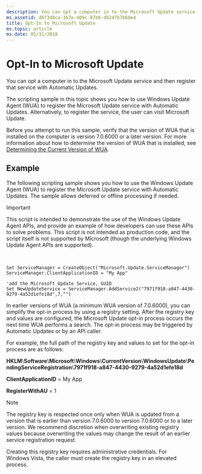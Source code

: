 ```yaml
---
description: You can opt a computer in to the Microsoft Update service and then register that service with Automatic Updates.
ms.assetid: d6f3d8ca-3b7e-409c-87b6-db247b7b68e4
title: Opt-In to Microsoft Update
ms.topic: article
ms.date: 05/31/2018
---
```


# Opt-In to Microsoft Update

You can opt a computer in to the Microsoft Update service and then register that service with Automatic Updates.

The scripting sample in this topic shows you how to use Windows Update Agent (WUA) to register the Microsoft Update service with Automatic Updates. Alternatively, to register the service, the user can visit Microsoft Update.

Before you attempt to run this sample, verify that the version of WUA that is installed on the computer is version 7.0.6000 or a later version. For more information about how to determine the version of WUA that is installed, see [Determining the Current Version of WUA](determining-the-current-version-of-wua.md).

## Example

The following scripting sample shows you how to use the Windows Update Agent (WUA) to register the Microsoft Update service with Automatic Updates. The sample allows deferred or offline processing if needed.

> [!IMPORTANT]
> This script is intended to demonstrate the use of the Windows Update Agent APIs, and provide an example of how developers can use these APIs to solve problems. This script is not intended as production code, and the script itself is not supported by Microsoft (though the underlying Windows Update Agent APIs are supported).

 


```VB
Set ServiceManager = CreateObject("Microsoft.Update.ServiceManager")
ServiceManager.ClientApplicationID = "My App"

'add the Microsoft Update Service, GUID
Set NewUpdateService = ServiceManager.AddService2("7971f918-a847-4430-9279-4a52d1efe18d",7,"")

```



In earlier versions of WUA (a minimum WUA version of 7.0.6000), you can simplify the opt-in process by using a registry setting. After the registry key and values are configured, the Microsoft Update opt-in process occurs the next time WUA performs a search. The opt-in process may be triggered by Automatic Updates or by an API caller.

For example, the full path of the registry key and values to set for the opt-in process are as follows:

**HKLM**\\**Software**\\**Microsoft**\\**Windows**\\**CurrentVersion**\\**WindowsUpdate**\\**PendingServiceRegistration**\\**7971f918-a847-4430-9279-4a52d1efe18d**

**ClientApplicationID** = My App

**RegisterWithAU** = 1

> [!Note]
>
> The registry key is respected once only when WUA is updated from a version that is earlier than version 7.0.6000 to version 7.0.6000 or to a later version. We recommend discretion when overwriting existing registry values because overwriting the values may change the result of an earlier service registration request.
>
> Creating this registry key requires administrative credentials. For Windows Vista, the caller must create the registry key in an elevated process.

 

 

 



